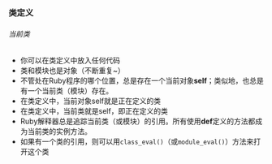 ### 类定义

###### 当前类

* 你可以在类定义中放入任何代码
* 类和模块也是对象（不断重复~）
* 不管处在Ruby程序的哪个位置，总是存在一个当前对象**self**；类似地，也总是有一个当前类（模块）存在。
* 在类定义中，当前对象self就是正在定义的类
* 在类定义中，当前类就是self，即正在定义的类
* Ruby解释器总是追踪当前类（或模块）的引用。所有使用**def**定义的方法都成为当前类的实例方法。
* 如果有一个类的引用，则可以用`class_eval()`（或`module_eval()`）方法来打开这个类
